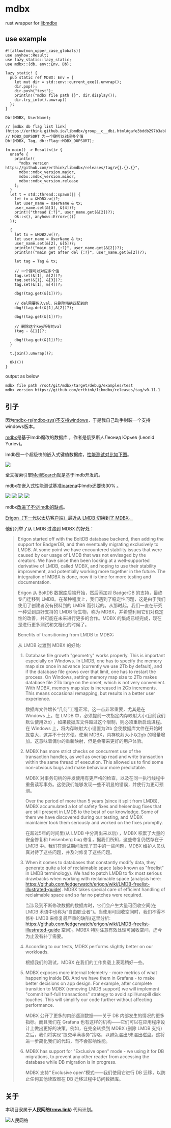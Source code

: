 <!-- 本文件由 ./readme.make.md 自动生成，请不要直接修改此文件 -->

# mdbx

rust wrapper for [libmdbx](https://github.com/erthink/libmdbx)

## use example

```
#![allow(non_upper_case_globals)]
use anyhow::Result;
use lazy_static::lazy_static;
use mdbx::{db, env::Env, Db};

lazy_static! {
  pub static ref MDBX: Env = {
    let mut dir = std::env::current_exe().unwrap();
    dir.pop();
    dir.push("test");
    println!("mdbx file path {}", dir.display());
    dir.try_into().unwrap()
  };
}

Db!(MDBX, UserName);

// [mdbx db flag list link](https://erthink.github.io/libmdbx/group__c__dbi.html#gafe3bddb297b3ab0d828a487c5726f76a)
// MDBX_DUPSORT 为一个键可以对应多个值
Db!(MDBX, Tag, db::Flag::MDBX_DUPSORT);

fn main() -> Result<()> {
  unsafe {
    println!(
      "mdbx version https://github.com/erthink/libmdbx/releases/tag/v{}.{}.{}",
      mdbx::mdbx_version.major,
      mdbx::mdbx_version.minor,
      mdbx::mdbx_version.release
    );
  }
  let t = std::thread::spawn(|| {
    let tx = &MDBX.w()?;
    let user_name = UserName & tx;
    user_name.set(&[3], &[4])?;
    print!("thread {:?}", user_name.get(&[2])?);
    Ok::<(), anyhow::Error>(())
  });

  {
    let tx = &MDBX.w()?;
    let user_name = UserName & tx;
    user_name.set(&[2], &[5])?;
    println!("main get {:?}", user_name.get(&[2])?);
    println!("main get after del {:?}", user_name.get(&[2])?);

    let tag = Tag & tx;

    // 一个键可以对应多个值
    tag.set(&[1], &[2])?;
    tag.set(&[1], &[3])?;
    tag.set(&[1], &[4])?;

    dbg!(tag.get(&[1])?);

    // del需要传入val，只删除精确匹配到的
    dbg!(tag.del(&[1],&[2])?);

    dbg!(tag.get(&[1])?);

    // 删除这个key所有的val
    (tag - &[1])?;

    dbg!(tag.get(&[1])?);
  }

  t.join().unwrap()?;

  Ok(())
}
```

output as below

```
mdbx file path /root/git/mdbx/target/debug/examples/test
mdbx version https://github.com/erthink/libmdbx/releases/tag/v0.11.1
```

## 引子

因为[mdbx-rs(mdbx-sys)不支持windows](https://github.com/vorot93/mdbx-rs/issues/1)，于是我自己动手封装一个支持windows版本。

[mdbx](https://github.com/erthink/libmdbx)是基于lmdb魔改的数据库 ，作者是俄罗斯人Леонид Юрьев (Leonid Yuriev)。

lmdb是一个超级快的嵌入式键值数据库，[性能测试对比如下图](http://www.lmdb.tech/bench/inmem/)。

![](http://www.lmdb.tech/bench/inmem/InMem20Mperf.png)

全文搜索引擎[MeiliSearch](https://www.meilisearch.com)就是基于lmdb开发的。

mdbx在嵌入式性能测试基准[ioarena](https://github.com/pmwkaa/ioarena)中lmdb还要快30% 。

![](https://raw.githubusercontent.com/wiki/erthink/libmdbx/img/perf-slide-1.png)
![](https://raw.githubusercontent.com/wiki/erthink/libmdbx/img/perf-slide-3.png)
![](https://raw.githubusercontent.com/wiki/erthink/libmdbx/img/perf-slide-4.png)
![](https://raw.githubusercontent.com/wiki/erthink/libmdbx/img/perf-slide-5.png)

mdbx[改进了不少lmdb的缺点](https://github.com/erthink/libmdbx#improvements-beyond-lmdb)。

[Erigon（下一代以太坊客户端）最近从 LMDB 切换到了 MDBX。](https://github.com/ledgerwatch/erigon/wiki/Criteria-for-transitioning-from-Alpha-to-Beta#switch-from-lmdb-to-mdbx)

他们列举了从 LMDB 过渡到 MDBX 的好处：

> Erigon started off with the BoltDB database backend, then adding the support for BadgerDB, and then eventually migrating exclusively to LMDB. At some point we have encountered stability issues that were caused by our usage of LMDB that was not envisaged by the creators. We have since then been looking at a well-supported derivative of LMDB, called MDBX, and hoping to use their stability improvement, and potentially working more together in the future. The integration of MDBX is done, now it is time for more testing and documentation.
>
> Erigon 从 BoltDB 数据库后端开始，然后添加对 BadgerDB 的支持，最终专门迁移到 LMDB。在某种程度上，我们遇到了稳定性问题，这是由于我们使用了创建者没有预料到的 LMDB 而引起的。从那时起，我们一直在研究一种受到良好支持的 LMDB 衍生物，称为 MDBX，并希望利用它们对稳定性的改善，并可能在未来进行更多的合作。MDBX 的集成已经完成，现在是进行更多测试和文档化的时候了。
>
> Benefits of transitioning from LMDB to MDBX:
>
> 从 LMDB 过渡到 MDBX 的好处:
>
> 1.
>     Database file growth "geometry" works properly. This is important especially on Windows. In LMDB, one has to specify the memory map size once in advance (currently we use 2Tb by default), and if the database file grows over that limit, one has to restart the process. On Windows, setting memory map size to 2Tb makes database file 2Tb large on the onset, which is not very convenient. With MDBX, memory map size is increased in 2Gb increments. This means occasional remapping, but results in a better user experience.
>
>     数据库文件增长“几何”工程正常。这一点非常重要，尤其是在 Windows 上。在 LMDB 中，必须提前一次指定内存映射大小(目前我们默认使用2tb) ，如果数据库文件超过这个限制，则必须重新启动进程。在 Windows 上，将内存映射大小设置为2tb 会使数据库文件在开始时就变大，这并不十分方便。使用 MDBX，内存映射大小以2gb 的增量增加。这意味着偶尔的重新映射，但是会带来更好的用户体验。
>
> 2.
>    MDBX has more strict checks on concurrent use of the transaction handles, as well as overlap read and write transaction within the same thread of execution. This allowed us to find some non-obvious bugs and make behaviour more predictable.
>
>    MDBX 对事务句柄的并发使用有更严格的检查，以及在同一执行线程中重叠读写事务。这使我们能够发现一些不明显的错误，并使行为更可预测。
>
>    Over the period of more than 5 years (since it split from LMDB), MDBX accumulated a lot of safety fixes and heisenbug fixes that are still present in LMDB to the best of our knowledge. Some of them we have discovered during our testing, and MDBX maintainer took them seriously and worked on the fixes promptly.
>
>    在超过5年的时间里(从 LMDB 中分离出来以后) ，MDBX 积累了大量的安全修复和 heisenberg bug 修复，据我们所知，这些修复仍然存在于 LMDB 中。我们在测试期间发现了其中的一些问题，MDBX 维护人员认真对待了这些问题，并及时修复了这些问题。
>
> 3.
>    When it comes to databases that constantly modify data, they generate quite a lot of reclaimable space (also known as "freelist" in LMDB terminology). We had to patch LMDB to fix most serious drawbacks when working with reclaimable space (analysis here: https://github.com/ledgerwatch/erigon/wiki/LMDB-freelist-illustrated-guide). MDBX takes special care of efficient handling of reclaimable space and so far no patches were required.
>
>    当涉及到不断修改数据的数据库时，它们会产生大量可回收空间(在 LMDB 术语中也称为“自由职业者”)。当使用可回收空间时，我们不得不修补 LMDB 来修复最严重的缺陷(这里分析: https://github.com/ledgerwatch/erigon/wiki/LMDB-freelist-illustrated-guide 空间)。MDBX 特别注意有效处理可回收空间，迄今为止没有补丁需要。
>
> 4.
>    According to our tests, MDBX performs slightly better on our workloads.
>
>    根据我们的测试，MDBX 在我们的工作负载上表现稍好一些。
>
> 5.
>    MDBX exposes more internal telemetry - more metrics of what happening inside DB. And we have them in Grafana - to make better decisions on app design. For example, after complete transition to MDBX (removing LMDB support) we will implement "commit half-full transactions" strategy to avoid spill/unspill disk touches. This will simplify our code further without affecting performance.
>
>    MDBX 公开了更多的内部遥测数据——关于 DB 内部发生的情况的更多指标。而且我们在 Grafana 也有这样的机构——它们可以在应用程序设计上做出更好的决策。例如，在完全转换到 MDBX (删除 LMDB 支持)之后，我们将实现“提交半满事务”策略，以避免溢出/未溢出磁盘。这将进一步简化我们的代码，而不会影响性能。
>
> 6.
>    MDBX has support for "Exclusive open" mode - we using it for DB migrations, to prevent any other reader from accessing the database while DB migration is in progress.
>
>    MDBX 支持“ Exclusive open”模式——我们使用它进行 DB 迁移，以防止任何其他读取器在 DB 迁移过程中访问数据库。


## 关于

本项目隶属于**人民网络([rmw.link](//rmw.link))** 代码计划。

![人民网络](https://raw.githubusercontent.com/rmw-link/logo/master/rmw.red.bg.svg)